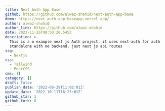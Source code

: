 ```yaml
---
title: Next Auth App Base
github: https://github.com/alwaz-shahid/next-auth-app-base
demo: https://next-auth-app-baseapp.vercel.app/
author: alwaz-shahid
author_link: https://github.com/alwaz-shahid
date: 2023-11-26T08:50:26.545Z
description: >-
  This is a n example next js Auth project. it uses next-auth for auth
  standalone with no backend. just next js api routes
ssg:
  - Nextjs
css:
  - Tailwind
  - PostCSS
cms: []
category: []
draft: false
publish_date: '2022-09-29T11:02:01Z'
update_date: '2022-10-11T16:25:01Z'
github_star: 1
github_fork: 0
---
```

